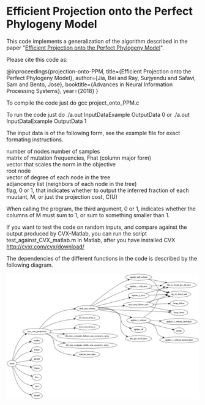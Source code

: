 # Efficient Projection onto the Perfect Phylogeny Model


This code implements a generalization of the algorithm described in the paper "[Efficient Projection onto the Perfect Phylogeny Model](https://arxiv.org/pdf/1811.01129.pdf)".

Please cite this code as:

@inproceedings{projection-onto-PPM,
  title={Efficient Projection onto the Perfect Phylogeny Model},
  author={Jia, Bei and Ray, Surjyendu  and Safavi, Sam and Bento, Jose},
  booktitle={Advances in Neural Information Processing Systems},
  year={2018}
}

To compile the code just do gcc project_onto_PPM.c 

To run the code just do ./a.out InputDataExample OutputData 0     or   ./a.out InputDataExample OutputData 1

The input data is of the following form, see the example file for exact formating instructions.

number of nodes     number of samples<br/>
matrix of mutation frequencies, Fhat (column major form)<br/>
vector that scales the norm in the objective<br/>
root node<br/>
vector of degree of each node in the tree<br/>
adjancency list (neighbors of each node in the tree)<br/>
flag, 0 or 1, that indicates whether to output the inferred fraction of each muutant, M, or just the projection cost, C(U)<br/>

When calling the program, the third argument, 0 or 1, indicates whether the columns of M must sum to 1, or sum to something smaller than 1.

If you want to test the code on random inputs, and compare against the output produced by CVX-Matlab, you can run the  script test_against_CVX_matlab.m in Matlab, after you have installed CVX  <http://cvxr.com/cvx/download/> 

The dependencies of the different functions in the code is described by the following diagram.

![alt text](https://raw.githubusercontent.com/bentoayr/Efficient-Projection-onto-the-Perfect-Phylogeny-Model/master/pic/cflow0.png)

